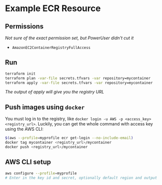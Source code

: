 # Example ECR Resource

## Permissions
_Not sure of the exact permission set, but PowerUser didn't cut it_
- `AmazonEC2ContainerRegistryFullAccess`

## Run
```sh
terraform init
terraform plan -var-file secrets.tfvars -var repository=mycontainer
terraform apply -var-file secrets.tfvars -var repository=mycontainer
```
_The output of apply will give you the registry URL_

## Push images using `docker`
You must log in to the registry, like `docker login -u AWS -p <access_key> <registry_url>`. Luckily, you can get the whole command with access key using the AWS CLI:

```sh
$(aws --profile=myprofile ecr get-login --no-include-email)
docker tag mycontainer <registry_url>/mycontainer
docker push <registry_url>/mycontainer
```

## AWS CLI setup
```sh
aws configure --profile=myprofile
# Enter in the key id and secret, optionally default region and output format
```

